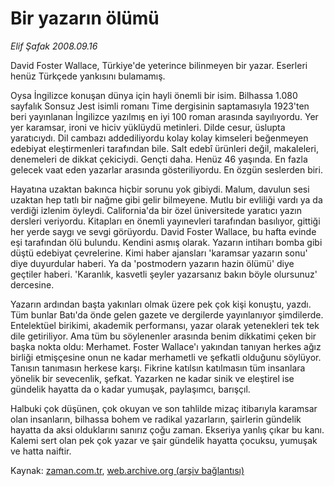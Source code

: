 # Bir yazarın ölümü

*Elif Şafak 2008.09.16*

<tr><td class="metin" colspan="2" style="padding-top: 20px; padding-left: 5px; padding-right: 10px;">David Foster Wallace, Türkiye'de yeterince bilinmeyen bir yazar. Eserleri henüz Türkçede yankısını bulamamış.</td></tr><tr><td class="metin" colspan="2" style="padding-top: 20px; padding-left: 5px; padding-right: 10px;"><p>Oysa İngilizce konuşan dünya için hayli önemli bir isim. Bilhassa 1.080 sayfalık Sonsuz Jest isimli romanı Time dergisinin saptamasıyla 1923'ten beri yayınlanan İngilizce yazılmış en iyi 100 roman arasında sayılıyordu. Yer yer karamsar, ironi ve hiciv yüklüydü metinleri. Dilde cesur, üslupta yaratıcıydı. Dil cambazı addediliyordu kolay kolay kimseleri beğenmeyen edebiyat eleştirmenleri tarafından bile. Salt edebî ürünleri değil, makaleleri, denemeleri de dikkat çekiciydi. Gençti daha. Henüz 46 yaşında. En fazla gelecek vaat eden yazarlar arasında gösteriliyordu. En özgün seslerden biri. 
<p> Hayatına uzaktan bakınca hiçbir sorunu yok gibiydi. Malum, davulun sesi uzaktan hep tatlı bir nağme gibi gelir bilmeyene. Mutlu bir evliliği vardı ya da verdiği izlenim öyleydi. California'da bir özel üniversitede yaratıcı yazın dersleri veriyordu. Kitapları en önemli yayınevleri tarafından basılıyor, gittiği her yerde saygı ve sevgi görüyordu. David Foster Wallace, bu hafta evinde eşi tarafından ölü bulundu. Kendini asmış olarak. Yazarın intiharı bomba gibi düştü edebiyat çevrelerine. Kimi haber ajansları 'karamsar yazarın sonu' diye duyurdular haberi. Ya da 'postmodern yazarın hazin ölümü' diye geçtiler haberi. 'Karanlık, kasvetli şeyler yazarsanız bakın böyle olursunuz' dercesine.
<p> Yazarın ardından başta yakınları olmak üzere pek çok kişi konuştu, yazdı. Tüm bunlar Batı'da önde gelen gazete ve dergilerde yayınlanıyor şimdilerde. Entelektüel birikimi, akademik performansı, yazar olarak yetenekleri tek tek dile getiriliyor. Ama tüm bu söylenenler arasında benim dikkatimi çeken bir başka nokta oldu: Merhamet. Foster Wallace'ı yakından tanıyan herkes ağız birliği etmişçesine onun ne kadar merhametli ve şefkatli olduğunu söylüyor. Tanısın tanımasın herkese karşı. Fikrine katılsın katılmasın tüm insanlara yönelik bir sevecenlik, şefkat. Yazarken ne kadar sinik ve eleştirel ise gündelik hayatta da o kadar yumuşak, paylaşımcı, barışçıl.
<p> Halbuki çok düşünen, çok okuyan ve son tahlilde mizaç itibarıyla karamsar olan insanların, bilhassa bohem ve radikal yazarların, şairlerin gündelik hayatta da aksi olduklarını sanırız çoğu zaman. Ekseriya yanlış çıkar bu kanı. Kalemi sert olan pek çok yazar ve şair gündelik hayatta çocuksu, yumuşak ve hatta naiftir.<br/></p></p></p></p></td></tr>

Kaynak: [zaman.com.tr](http://zaman.com.tr/yazar.do?yazino=738695), [web.archive.org (arşiv bağlantısı)](http://web.archive.org/web/20080919130852/http://www.zaman.com.tr:80/yazar.do?yazino=738695)
